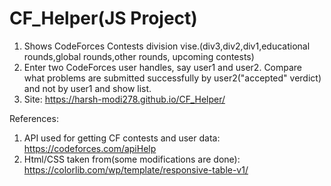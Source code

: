 # CF_Helper(JS Project)
1) Shows CodeForces Contests division vise.(div3,div2,div1,educational rounds,global rounds,other rounds, upcoming contests)
2) Enter two CodeForces user handles, say user1 and user2. Compare what problems are submitted successfully by user2("accepted" verdict) and not by user1 
and show list. 
3) Site: https://harsh-modi278.github.io/CF_Helper/

References:
1) API used for getting CF contests and user data: https://codeforces.com/apiHelp
2) Html/CSS taken from(some modifications are done): https://colorlib.com/wp/template/responsive-table-v1/
